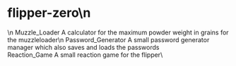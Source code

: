 # flipper-zero\n
\n
Muzzle_Loader         A calculator for the maximum powder weight in grains for the muzzleloader\n
Password_Generator    A small password generator manager which also saves and loads the passwords\
Reaction_Game         A small reaction game for the flipper\
